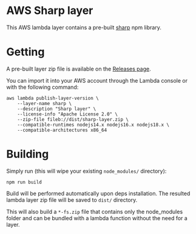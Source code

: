 # AWS Sharp layer

This AWS lambda layer contains a pre-built [sharp](https://www.npmjs.com/package/sharp) npm library.

# Getting

A pre-built layer zip file is available on the [Releases page](../../releases).

You can import it into your AWS account through the Lambda console or with the following command:

```shell
aws lambda publish-layer-version \
    --layer-name sharp \
    --description "Sharp layer" \
    --license-info "Apache License 2.0" \
    --zip-file fileb://dist/sharp-layer.zip \
    --compatible-runtimes nodejs14.x nodejs16.x nodejs18.x \
    --compatible-architectures x86_64
```

# Building

Simply run (this will wipe your existing `node_modules/` directory):

```shell
npm run build
```

Build will be performed automatically upon deps installation.
The resulted lambda layer zip file will be saved to `dist/` directory.

This will also build a `*-fs.zip` file that contains only the node_modules folder
and can be bundled with a lambda function without the need for a layer.